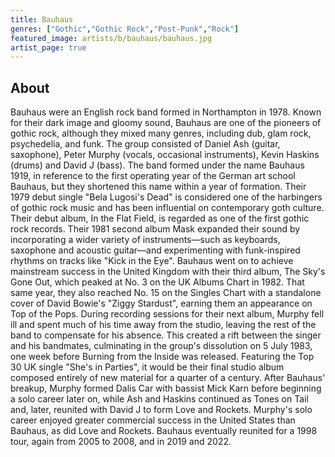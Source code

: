 ```yaml
---
title: Bauhaus
genres: ["Gothic","Gothic Rock","Post-Punk","Rock"]
featured_image: artists/b/bauhaus/bauhaus.jpg
artist_page: true
---
```

## About

Bauhaus were an English rock band formed in Northampton in 1978. Known for their dark image and gloomy sound, Bauhaus are one of the pioneers of gothic rock, although they mixed many genres, including dub, glam rock, psychedelia, and funk. The group consisted of Daniel Ash (guitar, saxophone), Peter Murphy (vocals, occasional instruments), Kevin Haskins (drums) and David J (bass).
The band formed under the name Bauhaus 1919, in reference to the first operating year of the German art school Bauhaus, but they shortened this name within a year of formation. Their 1979 debut single "Bela Lugosi's Dead" is considered one of the harbingers of gothic rock music and has been influential on contemporary goth culture. Their debut album, In the Flat Field, is regarded as one of the first gothic rock records. Their 1981 second album Mask expanded their sound by incorporating a wider variety of instruments—such as keyboards, saxophone and acoustic guitar—and experimenting with funk-inspired rhythms on tracks like "Kick in the Eye". Bauhaus went on to achieve mainstream success in the United Kingdom with their third album, The Sky's Gone Out, which peaked at No. 3 on the UK Albums Chart in 1982. That same year, they also reached No. 15 on the Singles Chart with a standalone cover of David Bowie's "Ziggy Stardust", earning them an appearance on Top of the Pops. During recording sessions for their next album, Murphy fell ill and spent much of his time away from the studio, leaving the rest of the band to compensate for his absence. This created a rift between the singer and his bandmates, culminating in the group's dissolution on 5 July 1983, one week before Burning from the Inside was released. Featuring the Top 30 UK single "She's in Parties", it would be their final studio album composed entirely of new material for a quarter of a century.
After Bauhaus' breakup, Murphy formed Dalis Car with bassist Mick Karn before beginning a solo career later on, while Ash and Haskins continued as Tones on Tail and, later, reunited with David J to form Love and Rockets. Murphy's solo career enjoyed greater commercial success in the United States than Bauhaus, as did Love and Rockets. Bauhaus eventually reunited for a 1998 tour, again from 2005 to 2008, and in 2019 and 2022.



